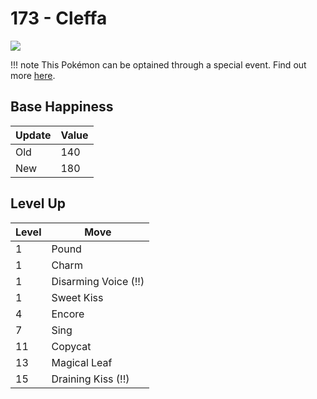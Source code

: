 # 173 - Cleffa
![][173]

!!! note
    This Pokémon can be optained through a special event. Find out more [here](../../special_events/#baby-pokemon-egg-gift).

## Base Happiness

Update | Value
---    | ---
Old    | 140
New    | 180

## Level Up

Level | Move
---   | ---
  1   | Pound
  1   | Charm
  1   | Disarming Voice (!!)
  1   | Sweet Kiss
  4   | Encore
  7   | Sing
 11   | Copycat
 13   | Magical Leaf
 15   | Draining Kiss (!!)



[173]: ../img/pokemon/173.png
